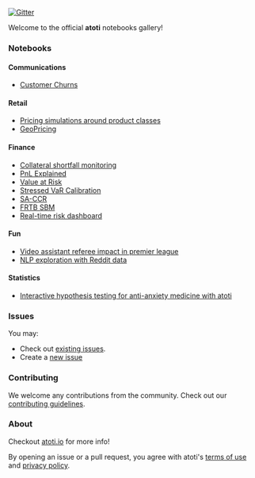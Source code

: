 [![Gitter](https://badges.gitter.im/atoti/atoti.svg)](https://gitter.im/atoti/atoti)

Welcome to the official **atoti** notebooks gallery!

### Notebooks

#### Communications

- [Customer Churns](./Communications/customer-churn/main.ipynb)

#### Retail

- [Pricing simulations around product classes](./retail/pricing-simulations-around-product-classes/main.ipynb)
- [GeoPricing](./retail/geopricing/main.ipynb)

#### Finance

- [Collateral shortfall monitoring](./finance/collateral-shortfall-monitoring/main.ipynb)
- [PnL Explained](./finance/pnl-explained/main.ipynb)
- [Value at Risk](./finance/value-at-risk/main.ipynb)
- [Stressed VaR Calibration](./finance/stressed-var-calibration/main.ipynb)
- [SA-CCR](./finance/sa-ccr/main.ipynb)
- [FRTB SBM](./finance/sbm/main.ipynb)
- [Real-time risk dashboard](./finance/real-time-risk/main.ipynb)

#### Fun

- [Video assistant referee impact in premier league](./fun/var-impact-in-premier-league/main.ipynb)
- [NLP exploration with Reddit data](./fun/reddit/main.ipynb)

#### Statistics

- [Interactive hypothesis testing for anti-anxiety medicine with atoti](./statistics/drug-efficacy/main.ipynb)

### Issues

You may:

- Check out [existing issues](https://github.com/atoti/notebooks/issues).
- Create a [new issue](https://github.com/atoti/notebooks/issues/new/choose)

### Contributing

We welcome any contributions from the community. Check out our [contributing guidelines](CONTRIBUTING.md).

### About

Checkout [atoti.io](https://www.atoti.io) for more info!

By opening an issue or a pull request, you agree with atoti's [terms of use](https://www.atoti.io/terms) and [privacy policy](https://www.atoti.io/privacy-policy).
